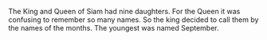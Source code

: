 The King and Queen of Siam had nine daughters. For the Queen it was confusing to remember so many names. So the king decided to call them by the names of the months. The youngest was named September.